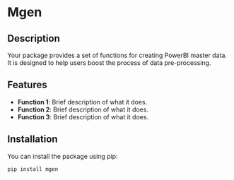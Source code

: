 # Mgen

## Description

Your package provides a set of functions for creating PowerBI master data. It is designed to help users boost the process of data pre-processing.

## Features

- **Function 1**: Brief description of what it does.
- **Function 2**: Brief description of what it does.
- **Function 3**: Brief description of what it does.

## Installation

You can install the package using pip:

```bash
pip install mgen